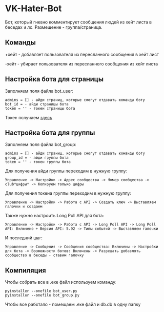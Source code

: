 # VK-Hater-Bot
Бот, который гневно комментирует сообщения людей из хейт листа в беседах и лс. Размещение - группа/страница.
## Команды
+хейт - добавляет пользователя из пересланного сообщения в хейт лист

-хейт - убирает пользователя из пересланного сообщения из хейт листа
## Настройка бота для страницы
Заполняем поля файла bot_user:
```
admins = [] - айди страниц, которые смогут отдавать команды боту
bot_id = - айди страницы бота
token = '' - токен страницы бота
```
Токен получаем [здесь](https://oauth.vk.com/authorize?client_id=2685278&scope=1073737727&redirect_uri=https://oauth.vk.com/blank.html&display=page&response_type=token&revoke=1)

## Настройка бота для группы
Заполняем поля файла bot_group:
```
admins = [] - айди страниц, которые смогут отдавать команды боту
group_id = - айди группы бота
token = '' - токен группы бота
```

Для получения айди группы переходим в нужную группу:
```
Управление -> Настройки -> Адрес сообщества -> Номер сообщества -> club*цифры* -> Копируем только цифры
```
Для получения токена группы переходим в нужную группу:
```
Управление -> Настройки -> Работа с API -> Создать ключ -> Выставляем галочки и создаем
```
Также нужно настроить Long Poll API для бота:
```
Управление -> Настройки -> Работа с API -> Long Poll API -> Long Poll API: Включено + Версия API: 5.92 -> Типы событий -> Выставляем галочки
```
И последний шаг:
```
Управление -> Сообщения -> Сообщения сообщества: Включены -> Настройки для бота -> Возможности ботов: Включены -> Разрешать добавлять сообщество в беседы - ставим галочку
```
## Компиляция
Чтобы собрать все в .exe файл используем команду:
```
pyinstaller --onefile bot_user.py
pyinstaller --onefile bot_group.py
```
Чтобы все работало - помещаем .exe файл и db.db в одну папку
